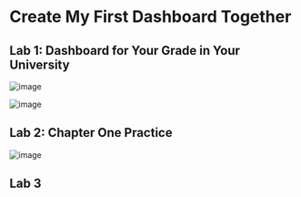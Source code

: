 # Create My First Dashboard Together

## Lab 1: Dashboard for Your Grade in Your University

![image](https://github.com/user-attachments/assets/80185865-6b73-4e12-8f87-4b36d8bef9d6)

![image](https://github.com/user-attachments/assets/1224dd2b-9306-40e0-897b-b9e3a840f22c)

## Lab 2: Chapter One Practice

![image](https://github.com/user-attachments/assets/724ded66-7ed7-46a0-9903-951ac5802016)

## Lab 3

